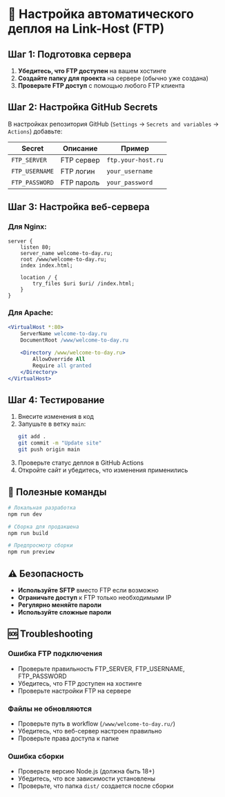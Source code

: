 # 🚀 Настройка автоматического деплоя на Link-Host (FTP)

## Шаг 1: Подготовка сервера

1. **Убедитесь, что FTP доступен** на вашем хостинге
2. **Создайте папку для проекта** на сервере (обычно уже создана)
3. **Проверьте FTP доступ** с помощью любого FTP клиента

## Шаг 2: Настройка GitHub Secrets

В настройках репозитория GitHub (`Settings` → `Secrets and variables` → `Actions`) добавьте:

| Secret | Описание | Пример |
|--------|----------|--------|
| `FTP_SERVER` | FTP сервер | `ftp.your-host.ru` |
| `FTP_USERNAME` | FTP логин | `your_username` |
| `FTP_PASSWORD` | FTP пароль | `your_password` |

## Шаг 3: Настройка веб-сервера

### Для Nginx:
```nginx
server {
    listen 80;
    server_name welcome-to-day.ru;
    root /www/welcome-to-day.ru;
    index index.html;

    location / {
        try_files $uri $uri/ /index.html;
    }
}
```

### Для Apache:
```apache
<VirtualHost *:80>
    ServerName welcome-to-day.ru
    DocumentRoot /www/welcome-to-day.ru
    
    <Directory /www/welcome-to-day.ru>
        AllowOverride All
        Require all granted
    </Directory>
</VirtualHost>
```

## Шаг 4: Тестирование

1. Внесите изменения в код
2. Запушьте в ветку `main`:
   ```bash
   git add .
   git commit -m "Update site"
   git push origin main
   ```
3. Проверьте статус деплоя в GitHub Actions
4. Откройте сайт и убедитесь, что изменения применились

## 🔧 Полезные команды

```bash
# Локальная разработка
npm run dev

# Сборка для продакшена
npm run build

# Предпросмотр сборки
npm run preview
```

## ⚠️ Безопасность

- **Используйте SFTP** вместо FTP если возможно
- **Ограничьте доступ** к FTP только необходимыми IP
- **Регулярно меняйте пароли**
- **Используйте сложные пароли**

## 🆘 Troubleshooting

### Ошибка FTP подключения
- Проверьте правильность FTP_SERVER, FTP_USERNAME, FTP_PASSWORD
- Убедитесь, что FTP доступен на хостинге
- Проверьте настройки FTP на сервере

### Файлы не обновляются
- Проверьте путь в workflow (`/www/welcome-to-day.ru/`)
- Убедитесь, что веб-сервер настроен правильно
- Проверьте права доступа к папке

### Ошибка сборки
- Проверьте версию Node.js (должна быть 18+)
- Убедитесь, что все зависимости установлены
- Проверьте, что папка `dist/` создается после сборки 